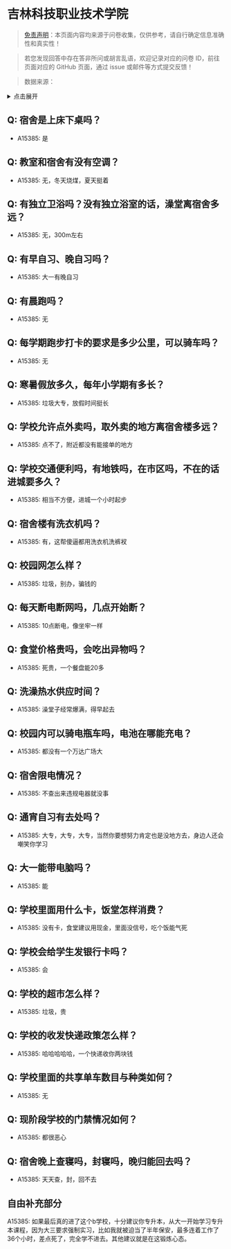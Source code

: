 # 吉林科技职业技术学院

> [免责声明](https://colleges.chat/#_3)：本页面内容均来源于问卷收集，仅供参考，请自行确定信息准确性和真实性！

> 若您发现回答中存在答非所问或胡言乱语，欢迎记录对应的问卷 ID，前往页面对应的 GitHub 页面，通过 issue 或邮件等方式提交反馈！

> 数据来源：

<details><summary>点击展开</summary>
<ul>
<li>A15385: 1695266201@qq.com (2022 年 07 月)</li>
</ul>
</details>

## Q: 宿舍是上床下桌吗？

- A15385: 是

## Q: 教室和宿舍有没有空调？

- A15385: 无，冬天烧煤，夏天挺着

## Q: 有独立卫浴吗？没有独立浴室的话，澡堂离宿舍多远？

- A15385: 无，300m左右

## Q: 有早自习、晚自习吗？

- A15385: 大一有晚自习

## Q: 有晨跑吗？

- A15385: 无

## Q: 每学期跑步打卡的要求是多少公里，可以骑车吗？

- A15385: 无

## Q: 寒暑假放多久，每年小学期有多长？

- A15385: 垃圾大专，放假时间挺长

## Q: 学校允许点外卖吗，取外卖的地方离宿舍楼多远？

- A15385: 点不了，附近都没有能接单的地方

## Q: 学校交通便利吗，有地铁吗，在市区吗，不在的话进城要多久？

- A15385: 相当不方便，进城一个小时起步

## Q: 宿舍楼有洗衣机吗？

- A15385: 有，这帮傻逼都用洗衣机洗裤衩

## Q: 校园网怎么样？

- A15385: 垃圾，别办，骗钱的

## Q: 每天断电断网吗，几点开始断？

- A15385: 10点断电，像坐牢一样

## Q: 食堂价格贵吗，会吃出异物吗？

- A15385: 死贵，一个餐盘能20多

## Q: 洗澡热水供应时间？

- A15385: 澡堂子经常爆满，得早起去

## Q: 校园内可以骑电瓶车吗，电池在哪能充电？

- A15385: 都没有一个万达广场大

## Q: 宿舍限电情况？

- A15385: 不查出来违规电器就没事

## Q: 通宵自习有去处吗？

- A15385: 大专，大专，大专，当然你要想努力肯定也是没地方去，身边人还会嘲笑你学习

## Q: 大一能带电脑吗？

- A15385: 能

## Q: 学校里面用什么卡，饭堂怎样消费？

- A15385: 没有卡，食堂建议用现金，里面没信号，吃个饭能气死

## Q: 学校会给学生发银行卡吗？

- A15385: 会

## Q: 学校的超市怎么样？

- A15385: 垃圾，贵

## Q: 学校的收发快递政策怎么样？

- A15385: 哈哈哈哈哈，一个快递收你两块钱

## Q: 学校里面的共享单车数目与种类如何？

- A15385: 无

## Q: 现阶段学校的门禁情况如何？

- A15385: 都很恶心

## Q: 宿舍晚上查寝吗，封寝吗，晚归能回去吗？

- A15385: 天天查，封，回不去

## 自由补充部分

A15385: 如果最后真的进了这个b学校，十分建议你专升本，从大一开始学习专升本课程，因为大三要求强制实习，比如我就被迫当了半年保安，最多连着工作了36个小时，差点死了，完全学不进去。其他建议就是在这锻炼心态。